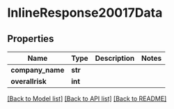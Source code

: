 # InlineResponse20017Data

## Properties
Name | Type | Description | Notes
------------ | ------------- | ------------- | -------------
**company_name** | **str** |  | 
**overallrisk** | **int** |  | 

[[Back to Model list]](../README.md#documentation-for-models) [[Back to API list]](../README.md#documentation-for-api-endpoints) [[Back to README]](../README.md)


